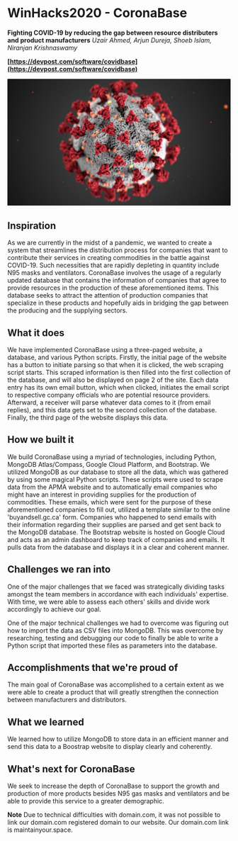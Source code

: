 # WinHacks2020 - CoronaBase
**Fighting COVID-19 by reducing the gap between resource distributers and product manufacturers**
*Uzair Ahmed, Arjun Dureja, Shoeb Islam, Niranjan Krishnaswamy*

**[https://devpost.com/software/covidbase](https://devpost.com/software/covidbase)**

![logo](https://raw.githubusercontent.com/Arjun-dureja/WinHacks2020/master/images/logo.jpg)

## Inspiration
As we are currently in the midst of a pandemic, we wanted to create a system that streamlines the distribution process for companies that want to contribute their services in creating commodities in the battle against COVID-19. Such necessities that are rapidly depleting in quantity include N95 masks and ventilators. CoronaBase involves the usage of a regularly updated database that contains the information of companies that agree to provide resources in the production of these aforementioned items. This database seeks to attract the attention of production companies that specialize in these products and hopefully aids in bridging the gap between the producing and the supplying sectors. 

## What it does
We have implemented CoronaBase using a three-paged website, a database, and various Python scripts. Firstly, the initial page of the website has a button to initiate parsing so that when it is clicked, the web scraping script starts. This scraped information is then filled into the first collection of the database, and will also be displayed on page 2 of the site. Each data entry has its own email button, which when clicked, initiates the email script to respective company officials who are potential resource providers. Afterward, a receiver will parse whatever data comes to it (from email replies), and this data gets set to the second collection of the database. Finally, the third page of the website displays this data.

## How we built it
We build CoronaBase using a myriad of technologies, including Python, MongoDB Atlas/Compass, Google Cloud Platform, and Bootstrap. We utilized MongoDB as our database to store all the data, which was gathered by using some magical Python scripts. These scripts were used to scrape data from the APMA website and to automatically email companies who might have an interest in providing supplies for the production of commodities. These emails, which were sent for the purpose of these aforementioned companies to fill out, utilized a template similar to the online 'buyandsell.gc.ca' form. Companies who happened to send emails with their information regarding their supplies are parsed and get sent back to the MongoDB database. The Bootstrap website is hosted on Google Cloud and acts as an admin dashboard to keep track of companies and emails. It pulls data from the database and displays it in a clear and coherent manner. 

## Challenges we ran into
One of the major challenges that we faced was strategically dividing tasks amongst the team members in accordance with each individuals' expertise. With time, we were able to assess each others' skills and divide work accordingly to achieve our goal.

One of the major technical challenges we had to overcome was figuring out how to import the data as CSV files into MongoDB. This was overcome by researching, testing and debugging our code to finally be able to write a Python script that imported these files as parameters into the database.

## Accomplishments that we're proud of
The main goal of CoronaBase was accomplished to a certain extent as we were able to create a product that will greatly strengthen the connection between manufacturers and distributors.

## What we learned
We learned how to utilize MongoDB to store data in an efficient manner and send this data to a Boostrap website to display clearly and coherently.

## What's next for CoronaBase
We seek to increase the depth of CoronaBase to support the growth and production of more products besides N95 gas masks and ventilators and be able to provide this service to a greater demographic.


**Note**
Due to technical difficulties with domain.com, it was not possible to link our domain.com registered domain to our website. Our domain.com link is maintainyour.space.